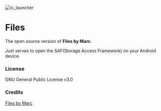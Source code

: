 ![ic_launcher](https://user-images.githubusercontent.com/72679255/155883458-917b2355-ec75-4aea-bde9-48466b77fb41.png)

# Files

The open source version of **Files by Marc**.

Just serves to open the SAF(Storage Access Framework) on your Android device.

### License

GNU General Public License v3.0

### Credits

[Files by Marc](https://play.google.com/store/apps/details?id=com.marc.files)
